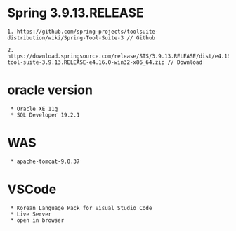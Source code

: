 # Spring 3.9.13.RELEASE
    1. https://github.com/spring-projects/toolsuite-distribution/wiki/Spring-Tool-Suite-3 // Github
    
    2. https://download.springsource.com/release/STS/3.9.13.RELEASE/dist/e4.16/spring-tool-suite-3.9.13.RELEASE-e4.16.0-win32-x86_64.zip // Download

# oracle version
     * Oracle XE 11g
     * SQL Developer 19.2.1

# WAS
     * apache-tomcat-9.0.37

# VSCode
     * Korean Language Pack for Visual Studio Code
     * Live Server
     * open in browser